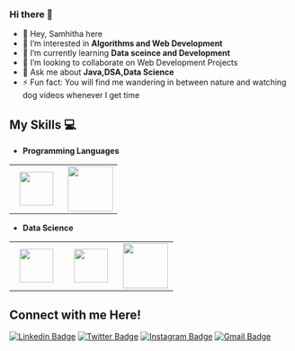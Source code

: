 ### Hi there 👋



- 👋 Hey, Samhitha here
- 🔭 I’m interested in **Algorithms and Web Development**
- 🌱 I’m currently learning **Data sceince and Development**
- 💞️ I’m looking to collaborate on Web Development Projects
- 💬 Ask me about **Java,DSA,Data Science**
- ⚡ Fun fact: You will find me wandering in between nature and watching dog videos whenever I get time

## My Skills :computer:
- **Programming Languages**
<table>
<tbody>
 <tr>
 
<td align="center" width="50%">
<img height=60px src="https://img.shields.io/badge/java-%23ED8B00.svg"> 
</td>
   
<td align="center" width="50%">
<img height=80px src="https://www.vectorlogo.zone/logos/python/python-ar21.svg"> 
</td>

</tr>
</tbody>
</table>
 
- **Data Science**

<table>
<tbody>
 <tr>
<td align="center" width="33%">
<img height=60px src="https://www.vectorlogo.zone/logos/numpy/numpy-ar21.svg"> 
</td>

<td align="center" width="33%">
<img height=60px src="https://upload.wikimedia.org/wikipedia/commons/e/ed/Pandas_logo.svg"> 
</td>

<td align="center" width="33%">
<img height=80px src="https://www.vectorlogo.zone/logos/opencv/opencv-ar21.svg"> 
</td>
</tr>

</tbody>
</table>




##                     Connect with me Here!
[![Linkedin Badge](https://img.shields.io/badge/-samhitha-blue?style=flat&logo=Linkedin&logoColor=white&link=https://www.linkedin.com/in/samhitha-jasti-63b86a1b7/)](https://www.linkedin.com/in/samhitha-jasti-63b86a1b7/)
[![Twitter Badge](https://img.shields.io/badge/-@__samhiithaj-1ca0f1?style=flat&labelColor=1ca0f1&logo=twitter&logoColor=white&link=https://twitter.com/SamhithaJ1)](https://twitter.com/SamhithaJ1)
[![Instagram Badge](https://img.shields.io/badge/-@samhii-purple?style=flat&logo=instagram&logoColor=white&link=https://instagram.com/_samhiithhaa/)](https://instagram.com/_samhiithhaa)
[![Gmail Badge](https://img.shields.io/badge/-samhithach-c14438?style=flat&logo=Gmail&logoColor=white&link=mailto:asjasti07@gmail.com)](mailto:asjasti07@gmail.com)
